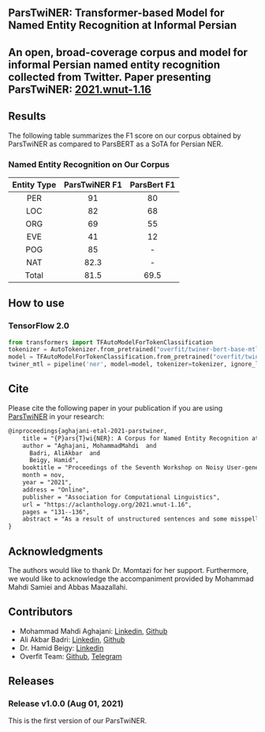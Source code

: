 ## ParsTwiNER: Transformer-based Model for Named Entity Recognition at Informal Persian
An open, broad-coverage corpus and model for informal Persian named entity recognition collected from Twitter. 
Paper presenting ParsTwiNER: [2021.wnut-1.16](https://aclanthology.org/2021.wnut-1.16/)
---
## Results
The following table summarizes the F1 score on our corpus obtained by ParsTwiNER as compared to ParsBERT as a SoTA for Persian NER.
### Named Entity Recognition on Our Corpus
| Entity Type | ParsTwiNER F1 |  ParsBert F1   |
|:-----------:|:-------------:|:--------------:|
|  PER        |     91        |      80        |
|  LOC        |     82        |      68        |
|  ORG        |     69        |      55        |
|  EVE        |     41        |      12        |
|  POG        |     85        |      -         |
|  NAT        |     82.3      |      -         |
|  Total      |     81.5      |      69.5      |

## How to use
### TensorFlow 2.0
```python
from transformers import TFAutoModelForTokenClassification
tokenizer = AutoTokenizer.from_pretrained("overfit/twiner-bert-base-mtl")
model = TFAutoModelForTokenClassification.from_pretrained("overfit/twiner-bert-base-mtl")
twiner_mtl = pipeline('ner', model=model, tokenizer=tokenizer, ignore_labels=[])
```
## Cite 
Please cite the following paper in your publication if you are using [ParsTwiNER](https://aclanthology.org/2021.wnut-1.16/) in your research:
```markdown
@inproceedings{aghajani-etal-2021-parstwiner,
    title = "{P}ars{T}wi{NER}: A Corpus for Named Entity Recognition at Informal {P}ersian",
    author = "Aghajani, MohammadMahdi  and
      Badri, AliAkbar  and
      Beigy, Hamid",
    booktitle = "Proceedings of the Seventh Workshop on Noisy User-generated Text (W-NUT 2021)",
    month = nov,
    year = "2021",
    address = "Online",
    publisher = "Association for Computational Linguistics",
    url = "https://aclanthology.org/2021.wnut-1.16",
    pages = "131--136",
    abstract = "As a result of unstructured sentences and some misspellings and errors, finding named entities in a noisy environment such as social media takes much more effort. ParsTwiNER contains about 250k tokens, based on standard instructions like MUC-6 or CoNLL 2003, gathered from Persian Twitter. Using Cohen{'}s Kappa coefficient, the consistency of annotators is 0.95, a high score. In this study, we demonstrate that some state-of-the-art models degrade on these corpora, and trained a new model using parallel transfer learning based on the BERT architecture. Experimental results show that the model works well in informal Persian as well as in formal Persian.",
}
```
## Acknowledgments
The authors would like to thank Dr. Momtazi for her support. Furthermore, we would like to acknowledge the accompaniment provided by Mohammad Mahdi Samiei and Abbas Maazallahi.
## Contributors
- Mohammad Mahdi Aghajani: [Linkedin](https://www.linkedin.com/in/mohammadmahdi-aghajani-821843147/), [Github](https://github.com/mmaghajani)
- Ali Akbar Badri:  [Linkedin](https://www.linkedin.com/in/aliakbarbadri/), [Github](https://github.com/AliAkbarBadri)
- Dr. Hamid Beigy:  [Linkedin](https://www.linkedin.com/in/hamid-beigy-8982604b/)
- Overfit Team: [Github](https://github.com/overfit-ir), [Telegram](https://t.me/nlp_stuff)

## Releases
### Release v1.0.0 (Aug 01, 2021)
This is the first version of our ParsTwiNER.